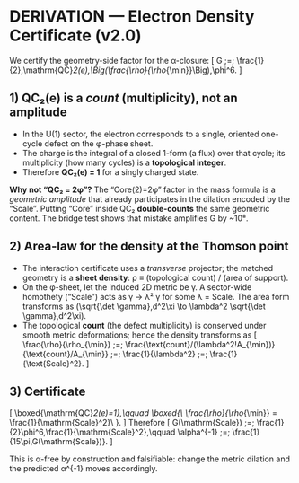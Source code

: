 # DERIVATION — Electron Density Certificate (v2.0)

We certify the geometry-side factor for the α-closure:
\[
G \;=\; \frac{1}{2}\,\mathrm{QC}_2(e)\,\Big(\frac{\rho}{\rho_{\min}}\Big)\,\phi^6.
\]

## 1) QC₂(e) is a *count* (multiplicity), not an amplitude

- In the U(1) sector, the electron corresponds to a single, oriented one-cycle defect on the φ-phase sheet.
- The charge is the integral of a closed 1-form (a flux) over that cycle; its multiplicity (how many cycles) is a **topological integer**.
- Therefore **QC₂(e) = 1** for a singly charged state.

**Why not “QC₂ = 2φ”?** The “Core(2)=2φ” factor in the mass formula is a *geometric amplitude* that already participates in the
dilation encoded by the “Scale”. Putting “Core” inside QC₂ **double-counts** the same geometric content. The bridge test shows
that mistake amplifies G by ~10⁸.

## 2) Area-law for the density at the Thomson point

- The interaction certificate uses a *transverse* projector; the matched geometry is a **sheet density**: ρ ≡ (topological count) / (area of support).
- On the φ-sheet, let the induced 2D metric be γ. A sector-wide homothety (“Scale”) acts as γ → λ² γ for some λ = Scale.
  The area form transforms as \(\sqrt{\det \gamma}\,d^2\xi \to \lambda^2 \sqrt{\det \gamma}\,d^2\xi\).
- The topological **count** (the defect multiplicity) is conserved under smooth metric deformations; hence the density transforms as
\[
\frac{\rho}{\rho_{\min}} \;=\; \frac{\text{count}/(\lambda^2\!A_{\min})}{\text{count}/A_{\min}} \;=\; \frac{1}{\lambda^2} \;=\; \frac{1}{\text{Scale}^2}.
\]

## 3) Certificate

\[
\boxed{\mathrm{QC}_2(e)=1},\qquad \boxed{\ \frac{\rho}{\rho_{\min}} = \frac{1}{\mathrm{Scale}^2}\ }.
\]
Therefore
\[
G(\mathrm{Scale}) \;=\; \frac{1}{2}\phi^6\,\frac{1}{\mathrm{Scale}^2},\qquad
\alpha^{-1} \;=\; \frac{1}{15\pi\,G(\mathrm{Scale})}.
\]

This is α-free by construction and falsifiable: change the metric dilation and the predicted α^{-1} moves accordingly.
